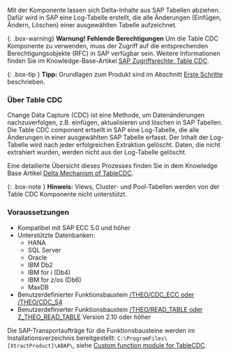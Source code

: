 Mit der Komponente lassen sich Delta-Inhalte aus SAP Tabellen abziehen. 
Dafür wird in SAP eine Log-Tabelle erstellt, die alle Änderungen (Einfügen, Ändern, Löschen) einer ausgewählten Tabelle aufzeichnet.


{: .box-warning}
**Warnung!** **Fehlende Berechtigungen**
Um die Table CDC Komponente zu verwenden, muss der Zugriff auf die entsprechenden Berechtigungsobjekte (RFC) in SAP verfügbar sein. 
Weitere Informationen finden Sie im Knowledge-Base-Artikel [SAP Zugriffsrechte: Table CDC](https://kb.theobald-software.com/sap/authority-objects-sap-user-rights#table-cdc).


{: .box-tip }
**Tipp:** Grundlagen zum Produkt sind im Abschnitt [Erste Schritte](./erste-schritte) beschrieben.

### Über Table CDC

Change Data Capture (CDC) ist eine Methode, um Datenänderungen nachzuverfolgen, z.B. einfügen, aktualisieren und löschen in SAP Tabellen.
Die Table CDC component ertsellt in SAP eine Log-Tabelle, die alle Änderungen in einer ausgewählten SAP Tabelle erfasst. 
Der Inhalt der Log-Tabelle wird nach jeder erfolgreichen Extraktion gelöscht. Daten, die nicht extrahiert wurden, werden nicht aus der Log-Tabelle gelöscht.

Eine detailierte Übersicht dieses Prozesses finden Sie in dem Knowledge Base Artikel [Delta Mechanism of TableCDC](https://kb.theobald-software.com/tables/table-cdc-mechanism).

{: .box-note }
**Hinweis:** Views, Cluster- und Pool-Tabellen werden von der Table CDC Komponente nicht unterstützt.

### Voraussetzungen

- Kompatibel mit SAP ECC 5.0 und höher
- Unterstützte Datenbanken:
	- HANA
	- SQL Server
	- Oracle
	- IBM Db2
	- IBM for i (Db4)
	- IBM for z/os (Db6)
	- MaxDB
- Benutzerdefinierter Funktionsbaustein [/THEO/CDC_ECC oder /THEO/CDC_S4](./sap-customizing/funktionsbaustein-fuer-tablecdc)
- Benutzerdefinierter Funktionsbaustein [/THEO/READ_TABLE oder Z_THEO_READ_TABLE](./sap-customizing/funktionsbaustein-fuer-table-extraktion) Version 2.10 oder höher

Die SAP-Transportaufträge für die Funktionsbausteine werden im Installationsverzeichnis bereitgestellt: `C:\ProgramFiles\[XtractProduct]\ABAP\`, siehe [Custom function module for TableCDC](./sap-customizing/funktionsbaustein-fuer-tablecdc).


<!---

- Zugriff auf die entsprechenden Berechtigungsobjekte (RFC) in SAP muss gewährleistet sein, siehe [SAP Zugriffsrechte: Table](https://kb.theobald-software.com/sap/authority-objects-sap-user-rights#table).
- Der Benutzer, mit dem die SAp-Verbindung aufgebaut wird, muss SAP Tabellen erstellen dürfen, siehe [SAP Verbindung - Authentication](./erste-schritte/sap-verbindungen-anlegen#authentication).
-->

